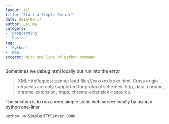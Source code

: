```yaml
---
layout: til
title: "Start a Simple Server"
date: 2016-09-17
author: Lei Ma
category:
- 'programming'
- 'basics'
tag:
- 'Python'
- 'Web'
excerpt: With one line of python command
---
```


Sometimes we debug html locally but run into the error

> XMLHttpRequest cannot load file:///xxx/xxx/xxxx.html. Cross origin requests are only supported for protocol schemes: http, data, chrome, chrome-extension, https, chrome-extension-resource.


The solution is to run a very simple static web server locally by using a python one-liner

```
python -m SimpleHTTPServer 8000
```
